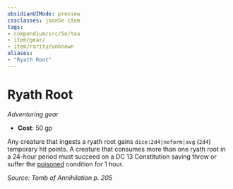 ```yaml
---
obsidianUIMode: preview
cssclasses: json5e-item
tags:
- compendium/src/5e/toa
- item/gear/
- item/rarity/unknown
aliases: 
- "Ryath Root"
---
```

# Ryath Root
*Adventuring gear*  

- **Cost**: 50 gp

Any creature that ingests a ryath root gains `dice:2d4|noform|avg` (`2d4`) temporary hit points. A creature that consumes more than one ryath root in a 24-hour period must succeed on a DC 13 Constitution saving throw or suffer the [poisoned](2-Mechanics/CLI/rules/conditions.md#Poisoned) condition for 1 hour.

*Source: Tomb of Annihilation p. 205*